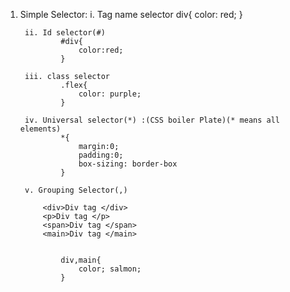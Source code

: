 1. Simple Selector:
        i. Tag name selector
                div{
                    color: red;
                }

        ii. Id selector(#)
                #div{
                    color:red;
                }

        iii. class selector
                .flex{
                    color: purple;
                }

        iv. Universal selector(*) :(CSS boiler Plate)(* means all elements)
                *{
                    margin:0;
                    padding:0;
                    box-sizing: border-box
                }
                
        v. Grouping Selector(,)

            <div>Div tag </div>
            <p>Div tag </p>
            <span>Div tag </span>
            <main>Div tag </main>

            
                div,main{
                    color; salmon;
                }
        